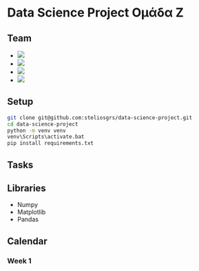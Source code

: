 # Data Science Project Ομάδα Z

## Team

- [![](https://img.shields.io/badge/-@GeorgiosPapaioannou-%23181717?style=flat-square&logo=github)](https://github.com/GeorgiosPapaioannou)
- [![](https://img.shields.io/badge/-@steliosgrs-%23181717?style=flat-square&logo=github)](https://github.com/steliosgrs)
- [![](https://img.shields.io/badge/-@kosPap1-%23181717?style=flat-square&logo=github)](https://github.com/kosPap1)
- [![](https://img.shields.io/badge/-@kw5t45-%23181717?style=flat-square&logo=github)](https://github.com/kw5t45)

## Setup

```bash
git clone git@github.com:steliosgrs/data-science-project.git
cd data-science-project
python -m venv venv
venv\Scripts\activate.bat
pip install requirements.txt
```

## Tasks

## Libraries

- Numpy
- Matplotlib
- Pandas

## Calendar

### Week 1
